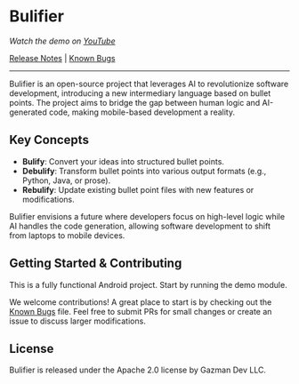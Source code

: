 # Bulifier

*Watch the demo on [YouTube](https://youtu.be/r4CRRmyYLLY)*

[Release Notes](RELEASE_NOTES.md) | [Known Bugs](KNOWN_BUGS.md)

---

Bulifier is an open-source project that leverages AI to revolutionize software development, introducing a new intermediary language based on bullet points. The project aims to bridge the gap between human logic and AI-generated code, making mobile-based development a reality.

## Key Concepts

- **Bulify**: Convert your ideas into structured bullet points.
- **Debulify**: Transform bullet points into various output formats (e.g., Python, Java, or prose).
- **Rebulify**: Update existing bullet point files with new features or modifications.

Bulifier envisions a future where developers focus on high-level logic while AI handles the code generation, allowing software development to shift from laptops to mobile devices.

## Getting Started & Contributing

This is a fully functional Android project. Start by running the demo module.

We welcome contributions! A great place to start is by checking out the [Known Bugs](KNOWN_BUGS.md) file. Feel free to submit PRs for small changes or create an issue to discuss larger modifications.

## License

Bulifier is released under the Apache 2.0 license by Gazman Dev LLC.